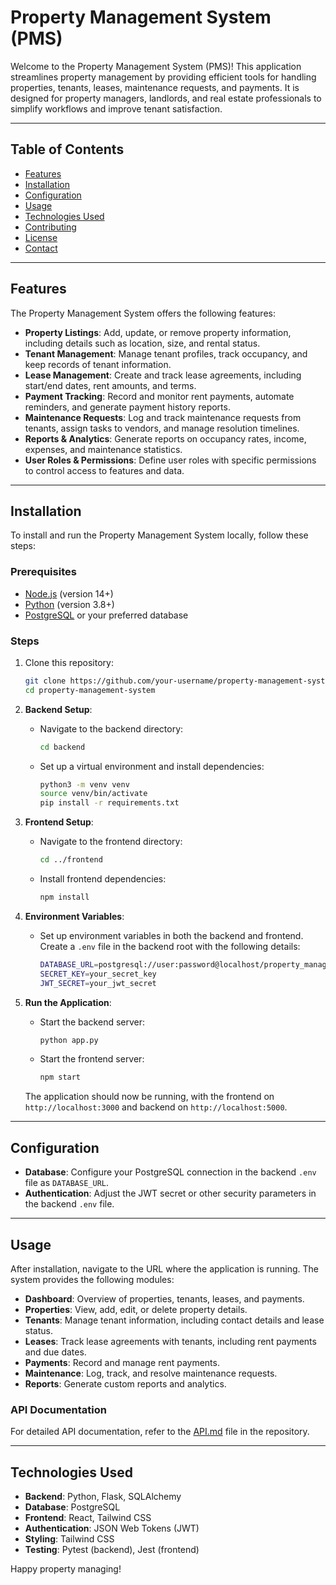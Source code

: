 # Property Management System (PMS)

Welcome to the Property Management System (PMS)! This application streamlines property management by providing efficient tools for handling properties, tenants, leases, maintenance requests, and payments. It is designed for property managers, landlords, and real estate professionals to simplify workflows and improve tenant satisfaction.

---

## Table of Contents
- [Features](#features)
- [Installation](#installation)
- [Configuration](#configuration)
- [Usage](#usage)
- [Technologies Used](#technologies-used)
- [Contributing](#contributing)
- [License](#license)
- [Contact](#contact)

---

## Features

The Property Management System offers the following features:

- **Property Listings**: Add, update, or remove property information, including details such as location, size, and rental status.
- **Tenant Management**: Manage tenant profiles, track occupancy, and keep records of tenant information.
- **Lease Management**: Create and track lease agreements, including start/end dates, rent amounts, and terms.
- **Payment Tracking**: Record and monitor rent payments, automate reminders, and generate payment history reports.
- **Maintenance Requests**: Log and track maintenance requests from tenants, assign tasks to vendors, and manage resolution timelines.
- **Reports & Analytics**: Generate reports on occupancy rates, income, expenses, and maintenance statistics.
- **User Roles & Permissions**: Define user roles with specific permissions to control access to features and data.

---

## Installation

To install and run the Property Management System locally, follow these steps:

### Prerequisites
- [Node.js](https://nodejs.org/) (version 14+)
- [Python](https://www.python.org/) (version 3.8+)
- [PostgreSQL](https://www.postgresql.org/) or your preferred database

### Steps
1. Clone this repository:
    ```bash
    git clone https://github.com/your-username/property-management-system.git
    cd property-management-system
    ```

2. **Backend Setup**:
   - Navigate to the backend directory:
     ```bash
     cd backend
     ```
   - Set up a virtual environment and install dependencies:
     ```bash
     python3 -m venv venv
     source venv/bin/activate
     pip install -r requirements.txt
     ```

3. **Frontend Setup**:
   - Navigate to the frontend directory:
     ```bash
     cd ../frontend
     ```
   - Install frontend dependencies:
     ```bash
     npm install
     ```

4. **Environment Variables**:
   - Set up environment variables in both the backend and frontend. Create a `.env` file in the backend root with the following details:
     ```bash
     DATABASE_URL=postgresql://user:password@localhost/property_management
     SECRET_KEY=your_secret_key
     JWT_SECRET=your_jwt_secret
     ```

5. **Run the Application**:
   - Start the backend server:
     ```bash
     python app.py
     ```
   - Start the frontend server:
     ```bash
     npm start
     ```

   The application should now be running, with the frontend on `http://localhost:3000` and backend on `http://localhost:5000`.

---

## Configuration

- **Database**: Configure your PostgreSQL connection in the backend `.env` file as `DATABASE_URL`.
- **Authentication**: Adjust the JWT secret or other security parameters in the backend `.env` file.

---

## Usage

After installation, navigate to the URL where the application is running. The system provides the following modules:

- **Dashboard**: Overview of properties, tenants, leases, and payments.
- **Properties**: View, add, edit, or delete property details.
- **Tenants**: Manage tenant information, including contact details and lease status.
- **Leases**: Track lease agreements with tenants, including rent payments and due dates.
- **Payments**: Record and manage rent payments.
- **Maintenance**: Log, track, and resolve maintenance requests.
- **Reports**: Generate custom reports and analytics.

### API Documentation
For detailed API documentation, refer to the [API.md](API.md) file in the repository.

---

## Technologies Used

- **Backend**: Python, Flask, SQLAlchemy
- **Database**: PostgreSQL
- **Frontend**: React, Tailwind CSS
- **Authentication**: JSON Web Tokens (JWT)
- **Styling**: Tailwind CSS
- **Testing**: Pytest (backend), Jest (frontend)


Happy property managing!
